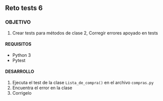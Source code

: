 
## Reto tests 6

### OBJETIVO 


1. Crear tests para métodos de clase
2, Corregir errores apoyado en tests


#### REQUISITOS 
- Python 3
- Pytest

#### DESARROLLO

1. Ejecuta el test de la clase `Lista_de_compra()` en el archivo `compras.py`
2. Encuentra el error en la clase
3. Corrigelo


